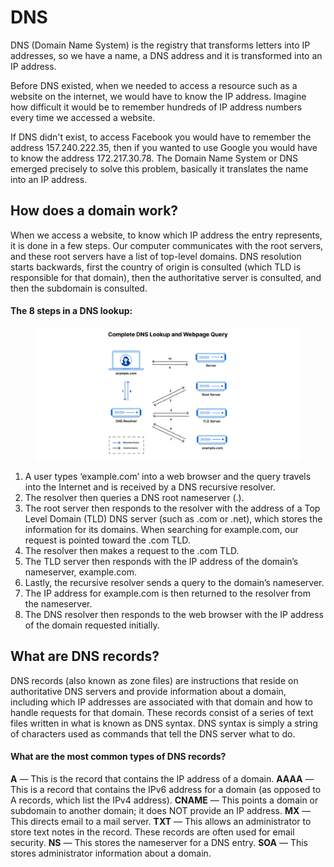 # DNS

DNS (Domain Name System) is the registry that transforms letters into IP addresses, so we have a name, a DNS address and it is transformed into an IP address.

Before DNS existed, when we needed to access a resource such as a website on the internet, we would have to know the IP address. Imagine how difficult it would be to remember hundreds of IP address numbers every time we accessed a website.

If DNS didn't exist, to access Facebook you would have to remember the address 157.240.222.35, then if you wanted to use Google you would have to know the address 172.217.30.78. The Domain Name System or DNS emerged precisely to solve this problem, basically it translates the name into an IP address.

## How does a domain work?

When we access a website, to know which IP address the entry represents, it is done in a few steps. Our computer communicates with the root servers, and these root servers have a list of top-level domains. DNS resolution starts backwards, first the country of origin is consulted (which TLD is responsible for that domain), then the authoritative server is consulted, and then the subdomain is consulted.

#### The 8 steps in a DNS lookup:

<figure><img src="../.gitbook/assets/dns-1 (1).png" alt=""><figcaption></figcaption></figure>

1. A user types ‘example.com’ into a web browser and the query travels into the Internet and is received by a DNS recursive resolver.
2. The resolver then queries a DNS root nameserver (.).
3. The root server then responds to the resolver with the address of a Top Level Domain (TLD) DNS server (such as .com or .net), which stores the information for its domains. When searching for example.com, our request is pointed toward the .com TLD.
4. The resolver then makes a request to the .com TLD.
5. The TLD server then responds with the IP address of the domain’s nameserver, example.com.
6. Lastly, the recursive resolver sends a query to the domain’s nameserver.
7. The IP address for example.com is then returned to the resolver from the nameserver.
8. The DNS resolver then responds to the web browser with the IP address of the domain requested initially.

## What are DNS records?

DNS records (also known as zone files) are instructions that reside on authoritative DNS servers and provide information about a domain, including which IP addresses are associated with that domain and how to handle requests for that domain. These records consist of a series of text files written in what is known as DNS syntax. DNS syntax is simply a string of characters used as commands that tell the DNS server what to do.
#### What are the most common types of DNS records?

**A** — This is the record that contains the IP address of a domain. 
**AAAA** — This is a record that contains the IPv6 address for a domain (as opposed to A records, which list the IPv4 address). 
**CNAME** — This points a domain or subdomain to another domain; it does NOT provide an IP address.
**MX** — This directs email to a mail server.
**TXT** — This allows an administrator to store text notes in the record. These records are often used for email security.
**NS** — This stores the nameserver for a DNS entry. 
**SOA** — This stores administrator information about a domain. 